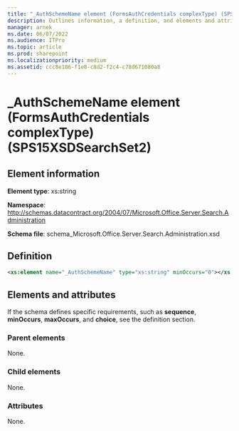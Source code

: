 ```yaml
---
title: "_AuthSchemeName element (FormsAuthCredentials complexType) (SPS15XSDSearchSet2)"
description: Outlines information, a definition, and elements and attributes for the _AuthSchemeName element in Sharepoint.
manager: arnek
ms.date: 06/07/2022
ms.audience: ITPro
ms.topic: article
ms.prod: sharepoint
ms.localizationpriority: medium
ms.assetid: ccc8e186-f1e8-c8d2-f2c4-c78d671080a8
---
```


# _AuthSchemeName element (FormsAuthCredentials complexType) (SPS15XSDSearchSet2)

## Element information
**Element type**: xs:string 

**Namespace**: http://schemas.datacontract.org/2004/07/Microsoft.Office.Server.Search.Administration

**Schema file**: schema_Microsoft.Office.Server.Search.Administration.xsd
   
## Definition

```XML
<xs:element name="_AuthSchemeName" type="xs:string" minOccurs="0"></xs:element>

```

## Elements and attributes

If the schema defines specific requirements, such as **sequence**, **minOccurs**, **maxOccurs**, and **choice**, see the definition section. 
  
### Parent elements

None.
  
### Child elements

None.
  
### Attributes

None.
  

